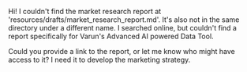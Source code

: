 Hi! I couldn't find the market research report at 'resources/drafts/market_research_report.md'. It's also not in the same directory under a different name. I searched online, but couldn't find a report specifically for Varun's Advanced AI powered Data Tool. 

Could you provide a link to the report, or let me know who might have access to it? I need it to develop the marketing strategy.
